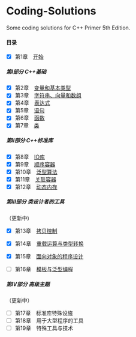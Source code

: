 # Coding-Solutions
Some coding solutions for C++ Primer 5th Edition.



#### 目录

- [x] 第1章　[开始](https://github.com/oraccc/Coding-Answers-for-Cpp-Primer/tree/master/Chapter%2001)

##### 第Ⅰ部分 C++基础

- [x] 第2章　[变量和基本类型](https://github.com/oraccc/Coding-Answers-for-Cpp-Primer/tree/master/Chapter%2002)
- [x] 第3章　[字符串、向量和数组](https://github.com/oraccc/Coding-Answers-for-Cpp-Primer/tree/master/Chapter%2003)
- [x] 第4章　[表达式](https://github.com/oraccc/Coding-Answers-for-Cpp-Primer/tree/master/Chapter%2004)
- [x] 第5章　[语句](https://github.com/oraccc/Coding-Answers-for-Cpp-Primer/tree/master/Chapter%2005)
- [x] 第6章　[函数](https://github.com/oraccc/Coding-Answers-for-Cpp-Primer/tree/master/Chapter%2006)
- [x] 第7章　[类](https://github.com/oraccc/Coding-Answers-for-Cpp-Primer/tree/master/Chapter%2007)

##### 第Ⅱ部分 C++标准库

- [x] 第8章　[IO库](https://github.com/oraccc/Coding-Answers-for-Cpp-Primer/tree/master/Chapter%2008)
- [x] 第9章　[顺序容器](https://github.com/oraccc/Coding-Answers-for-Cpp-Primer/tree/master/Chapter%2009)
- [x] 第10章　[泛型算法](https://github.com/oraccc/Coding-Answers-for-Cpp-Primer/tree/master/Chapter%2010)
- [x] 第11章　[关联容器](https://github.com/oraccc/Coding-Answers-for-Cpp-Primer/tree/master/Chapter%2011)
- [x] 第12章　[动态内存](https://github.com/oraccc/Coding-Answers-for-Cpp-Primer/tree/master/Chapter%2012)

##### 第Ⅲ部分 类设计者的工具

（更新中)

- [x] 第13章　[拷贝控制](https://github.com/oraccc/Coding-Answers-for-Cpp-Primer/tree/master/Chapter%2013)
- [x] 第14章　[重载运算与类型转换](https://github.com/oraccc/Coding-Answers-for-Cpp-Primer/tree/master/Chapter%2014)
- [x] 第15章　[面向对象的程序设计](https://github.com/oraccc/Coding-Answers-for-Cpp-Primer/tree/master/Chapter%2015)
- [ ] 第16章　[模板与泛型编程]((https://github.com/oraccc/Coding-Answers-for-Cpp-Primer/tree/master/Chapter%2016))


##### 第Ⅳ部分 高级主题

（更新中）

- [ ] 第17章　标准库特殊设施
- [ ] 第18章　用于大型程序的工具
- [ ] 第19章　特殊工具与技术
